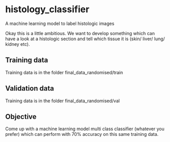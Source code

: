 # histology_classifier
A machine learning model to label histologic images

Okay this is a little ambitious. We want to develop something which can have a look at a histologic section and tell which tissue it is (skin/ liver/ lung/ kidney etc). 

## Training data

Training data is in the folder final_data_randomised/train

## Validation data

Training data is in the folder final_data_randomised/val


## Objective

Come up with a machine learning model multi class classifier (whatever you prefer) which can perform with 70% accuracy on this same training data.
